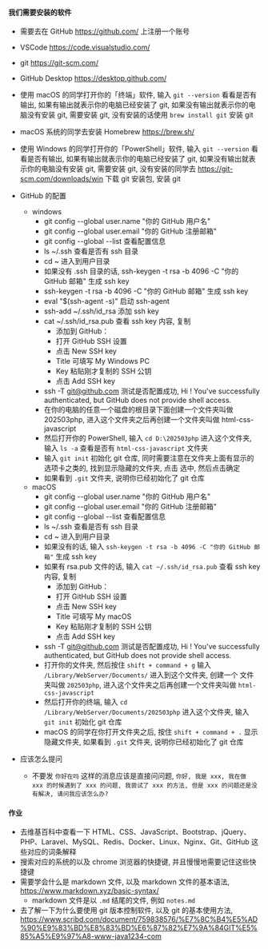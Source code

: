 #### 我们需要安装的软件

- 需要去在 GitHub https://github.com/ 上注册一个账号
- VSCode https://code.visualstudio.com/
- git https://git-scm.com/
- GitHub Desktop https://desktop.github.com/

- 使用 macOS 的同学打开你的「终端」软件, 输入 `git --version` 看看是否有输出, 如果有输出就表示你的电脑已经安装了 git,
  如果没有输出就表示你的电脑没有安装 git, 需要安装 git, 没有安装的话使用 `brew install git` 安装 git
- macOS 系统的同学去安装 Homebrew https://brew.sh/

- 使用 Windows 的同学打开你的「PowerShell」软件, 输入 `git --version` 看看是否有输出, 如果有输出就表示你的电脑已经安装了
  git, 如果没有输出就表示你的电脑没有安装 git, 需要安装 git, 没有安装的同学去 https://git-scm.com/downloads/win 下载 git
  安装包, 安装 git

- GitHub 的配置
    - windows
        - git config --global user.name "你的 GitHub 用户名"
        - git config --global user.email "你的 GitHub 注册邮箱"
        - git config --global --list 查看配置信息
        - ls ~/.ssh 查看是否有 ssh 目录
        - cd ~ 进入到用户目录
        - 如果没有 .ssh 目录的话, ssh-keygen -t rsa -b 4096 -C "你的 GitHub 邮箱" 生成 ssh key
        - ssh-keygen -t rsa -b 4096 -C "你的 GitHub 邮箱" 生成 ssh key
        - eval "$(ssh-agent -s)" 启动 ssh-agent
        - ssh-add ~/.ssh/id_rsa 添加 ssh key
        - cat ~/.ssh/id_rsa.pub 查看 ssh key 内容, 复制
            - 添加到 GitHub：
            - 打开 GitHub SSH 设置
            - 点击 New SSH key
            - Title 可填写 My Windows PC
            - Key 粘贴刚才复制的 SSH 公钥
            - 点击 Add SSH key
        - ssh -T git@github.com 测试是否配置成功, Hi <your-username>! You've successfully authenticated, but GitHub does
          not
          provide shell access.
        - 在你的电脑的任意一个磁盘的根目录下面创建一个文件夹叫做 202503php, 进入这个文件夹之后再创建一个文件夹叫做
          html-css-javascript
        - 然后打开你的 PowerShell, 输入 `cd D:\202503php` 进入这个文件夹, 输入 `ls -a` 查看是否有 `html-css-javascript`
          文件夹
        - 输入 `git init` 初始化 git 仓库, 同时需要注意在文件夹上面有显示的选项卡之类的, 找到显示隐藏的文件夹, 点击
          选中, 然后点击确定
        - 如果看到 `.git` 文件夹, 说明你已经初始化了 git 仓库
    - macOS
        - git config --global user.name "你的 GitHub 用户名"
        - git config --global user.email "你的 GitHub 注册邮箱"
        - git config --global --list 查看配置信息
        - ls ~/.ssh 查看是否有 ssh 目录
        - cd ~ 进入到用户目录
        - 如果没有的话, 输入 `ssh-keygen -t rsa -b 4096 -C "你的 GitHub 邮箱"` 生成 ssh key
        - 如果有 rsa.pub 文件的话, 输入 `cat ~/.ssh/id_rsa.pub` 查看 ssh key 内容, 复制
            - 添加到 GitHub：
            - 打开 GitHub SSH 设置
            - 点击 New SSH key
            - Title 可填写 My macOS
            - Key 粘贴刚才复制的 SSH 公钥
            - 点击 Add SSH key
        - ssh -T git@github.com 测试是否配置成功, Hi <your-username>! You've successfully authenticated, but GitHub does
          not
          provide shell access.
        - 打开你的文件夹, 然后按住 `shift + command + g` 输入 `/Library/WebServer/Documents/` 进入到这个文件夹, 创建一个
          文件夹叫做 `202503php`, 进入这个文件夹之后再创建一个文件夹叫做 `html-css-javascript`
        - 然后打开你的终端, 输入 `cd /Library/WebServer/Documents/202503php` 进入这个文件夹, 输入 `git init` 初始化 git
          仓库
        - macOS 的同学在你打开文件夹之后, 按住 `shift + command + .` 显示隐藏文件夹, 如果看到 `.git` 文件夹, 说明你已经初始化了
          git 仓库
- 应该怎么提问
    - 不要发 `你好在吗`
      这样的消息应该是直接问问题, `你好, 我是 xxx, 我在做 xxx 的时候遇到了 xxx 的问题, 我尝试了 xxx 的方法, 但是 xxx 的问题还是没有解决, 请问我应该怎么办?`

#### 作业

- 去维基百科中查看一下 HTML、CSS、JavaScript、Bootstrap、jQuery、PHP、Laravel、MySQL、Redis、Docker、Linux、Nginx、Git、GitHub
  这些对应的词条解释
- 搜索对应的系统的以及 chrome 浏览器的快捷键, 并且慢慢地需要记住这些快捷键
- 需要学会什么是 markdown 文件, 以及 markdown 文件的基本语法, https://www.markdown.xyz/basic-syntax/
    - markdown 文件是以 `.md` 结尾的文件, 例如 `notes.md`
- 去了解一下为什么要使用 git 版本控制软件, 以及 git
  的基本使用方法, https://www.scribd.com/document/759838576/%E7%8C%B4%E5%AD%90%E9%83%BD%E8%83%BD%E6%87%82%E7%9A%84GIT%E5%85%A5%E9%97%A8-www-java1234-com 
